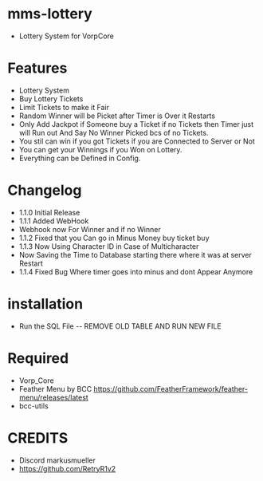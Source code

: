 # mms-lottery 

- Lottery System for VorpCore

# Features
 
- Lottery System 
- Buy Lottery Tickets 
- Limit Tickets to make it Fair
- Random Winner will be Picket after Timer is Over it Restarts
- Only Add Jackpot if Someone buy a Ticket if no Tickets then Timer just will Run out And Say No Winner Picked bcs of no Tickets.
- You stil can win if you got Tickets if you are Connected to Server or Not
- You can get your Winnings if you Won on Lottery.
- Everything can be Defined in Config.


# Changelog

- 1.1.0 Initial Release
- 1.1.1 Added WebHook
- Webhook now For Winner and if no Winner
- 1.1.2 Fixed that you Can go in Minus Money buy ticket buy
- 1.1.3 Now Using Character ID in Case of Multicharacter
- Now Saving the Time to Database starting there where it was at server Restart
- 1.1.4 Fixed Bug Where timer goes into minus and dont Appear Anymore

# installation 

- Run the SQL File -- REMOVE OLD TABLE AND RUN NEW FILE


# Required
- Vorp_Core 
- Feather Menu by BCC https://github.com/FeatherFramework/feather-menu/releases/latest
- bcc-utils


# CREDITS
- Discord markusmueller 
- https://github.com/RetryR1v2 
